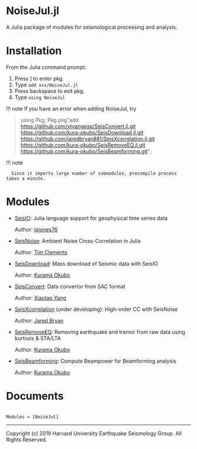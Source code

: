 # NoiseJul.jl
A Julia package of modules for seismological processing and analysis.

# Installation

From the Julia command prompt:

1. Press ] to enter pkg.
2. Type `add xxx/NoiseJul.jl`
3. Press backspace to exit pkg.
4. Type `using NoiseJul`

!!! note
      If you have an error when adding NoiseJul, try

> using Pkg; Pkg.pkg"add https://github.com/xtyangpsp/SeisConvert.jl.git https://github.com/kura-okubo/SeisDownload.jl.git https://github.com/jaredbryan881/SeisXcorrelation.jl.git https://github.com/kura-okubo/SeisRemoveEQ.jl.git https://github.com/kura-okubo/SeisBeamforming.git";

!!! note

      Since it imports large number of submodules, precompile process takes a minute.

# Modules

- [SeisIO](https://github.com/jpjones76/SeisIO.jl): Julia language support for geophysical time series data

   Author: [jpjones76](https://github.com/jpjones76)

- [SeisNoise](https://github.com/tclements/SeisNoise.jl): Ambient Noise Cross-Correlation in Julia

   Author: [Tim Clements](https://github.com/tclements/)

- [SeisDownload](https://github.com/kura-okubo/SeisDownload.jl.git): Mass download of Seismic data with SeisIO

   Author: [Kurama Okubo](https://github.com/kura-okubo)

- [SeisConvert](https://github.com/xtyangpsp/SeisConvert.jl): Data convertor from SAC format

   Author: [Xiaotao Yang](https://github.com/xtyangpsp)

- [SeisXcorrelation](https://github.com/jaredbryan881/SeisXcorrelation.jl.git) (under developing): High-order CC with SeisNoise

  Author: [Jared Bryan](https://github.com/jaredbryan881)

- [SeisRemoveEQ](https://github.com/kura-okubo/SeisRemoveEQ.jl.git): Removing earthquake and tremor from raw data using kurtosis & STA/LTA

   Author: [Kurama Okubo](https://github.com/kura-okubo)

- [SeisBeamforming](https://github.com/kura-okubo/SeisBeamforming.git): Compute Beampower for Beamforming analysis

   Author: [Kurama Okubo](https://github.com/kura-okubo)

# Documents

```@index
```

```@autodocs
Modules = [NoiseJul]
```

---
Copyright (c) 2019 Harvard University Earthquake Seismology Group. All Rights Reserved.
